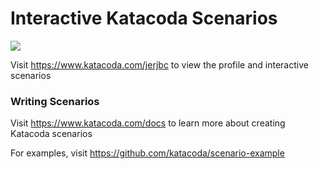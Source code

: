 # Interactive Katacoda Scenarios

[![](http://shields.katacoda.com/katacoda/jerjbc/count.svg)](https://www.katacoda.com/jerjbc "Get your profile on Katacoda.com")

Visit https://www.katacoda.com/jerjbc to view the profile and interactive scenarios

### Writing Scenarios
Visit https://www.katacoda.com/docs to learn more about creating Katacoda scenarios

For examples, visit https://github.com/katacoda/scenario-example
